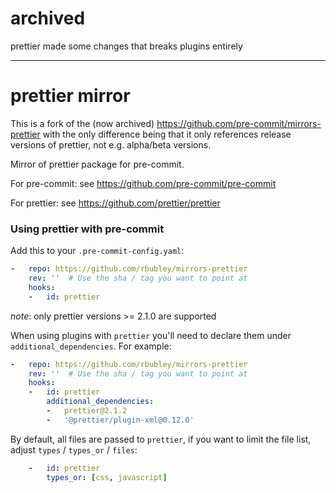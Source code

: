 # archived

prettier made some changes that breaks plugins entirely

___


prettier mirror
===============

This is a fork of the (now archived) https://github.com/pre-commit/mirrors-prettier with the only difference 
being that it only references release versions of prettier, not e.g. alpha/beta versions.

Mirror of prettier package for pre-commit.

For pre-commit: see https://github.com/pre-commit/pre-commit

For prettier: see https://github.com/prettier/prettier


### Using prettier with pre-commit

Add this to your `.pre-commit-config.yaml`:

```yaml
-   repo: https://github.com/rbubley/mirrors-prettier
    rev: ''  # Use the sha / tag you want to point at
    hooks:
    -   id: prettier
```

*note*: only prettier versions >= 2.1.0 are supported

When using plugins with `prettier` you'll need to declare them under
`additional_dependencies`. For example:

```yaml
-   repo: https://github.com/rbubley/mirrors-prettier
    rev: ''  # Use the sha / tag you want to point at
    hooks:
    -   id: prettier
        additional_dependencies:
        -   prettier@2.1.2
        -   '@prettier/plugin-xml@0.12.0'
```

By default, all files are passed to `prettier`, if you want to limit the
file list, adjust `types` / `types_or` / `files`:

```yaml
    -   id: prettier
        types_or: [css, javascript]
```
